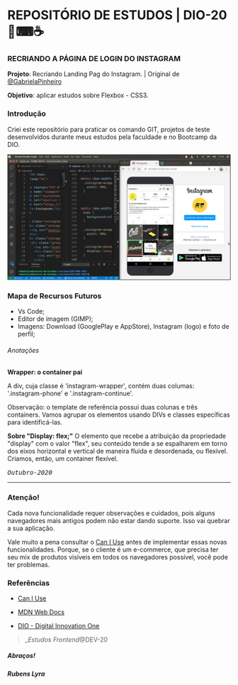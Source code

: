 # REPOSITÓRIO DE ESTUDOS | DIO-20📗⌨☕

### RECRIANDO A PÁGINA DE LOGIN DO INSTAGRAM

**Projeto**: Recriando Landing Pag do Instagram.  | Original de [@GabrielaPinheiro](https://github.com/SpruceGabriela)

**Objetivo**: aplicar estudos sobre Flexbox - CSS3.



### Introdução

Criei este repositório para praticar os comando GIT, projetos de teste desenvolvidos durante meus estudos pela faculdade e no Bootcamp da DIO.

![Img](https://github.com/rubenslyra/repo-dio-bootcamp/blob/main/assets/img/screemshots/Recriano_Instagram_Login.png)

### Mapa de Recursos Futuros

* Vs Code;
* Editor de imagem (GIMP);
* Imagens: Download (GooglePlay e AppStore), Instagram (logo) e foto de perfil;

###### Anotações

**Wrapper: o container pai**

  A div, cuja classe é 'instagram-wrapper',  contém duas columas: '.instagram-phone'    e '.instagram-continue'.

Observação: o template de referência possui duas colunas e três containers. Vamos agrupar os elementos usando DIVs e classes específicas para identificá-las. 

**Sobre "Display: flex;"**
  O elemento que recebe a atribuição da propriedade "display" com o valor "flex", seu conteúdo tende a se espalharem em torno dos eixos horizontal e vertical de maneira  fluida e desordenada, ou flexível. Criamos, então, um container flexível.

<kbd align="right">_Outubro-2020_</kbd>

---------

### Atenção!

Cada nova funcionalidade requer observações e cuidados, pois alguns navegadores mais antigos podem não estar dando suporte. Isso vai quebrar a sua aplicação.



Vale muito a pena consultar o [Can I Use](https://caniuse.com/?search=flexible%20box%20modu) antes de implementar essas novas funcionalidades. Porque, se o cliente é um e-commerce, que precisa ter seu mix de produtos visíveis em todos os navegadores possível, você pode ter problemas. 



### Referências

- [Can I Use](https://caniuse.com/?search=flexible%20box%20modu)

- [MDN Web Docs](https://developer.mozilla.org/pt-BR/docs/Web/CSS/CSS_Flexible_Box_Layout/Conceitos_Basicos_do_Flexbox)

- [DIO - Digital Innovation One](https://web.digitalinnovation.one/home)
  
  



> __Estudos Frontend_@DEV-20

##### Abraços!

**_Rubens Lyra_**
